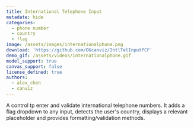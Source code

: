 ```yaml
---
title: International Telephone Input
metadate: hide
categories:
  - phone number
  - country
  - flag
image: /assets/images/internationalphone.png
download: 'https://github.com/OGcanviz/IntlTelInputPCF'
demo_gif: /assets/videos/internationalphone.gif
model_support: true
canvas_support: false
license_defined: true
authors:
  - alex_chen
  - canviz
---
```


A control tp enter and validate international telephone numbers. It adds a flag dropdown to any input, detects the user's country, displays a relevant placeholder and provides formatting/validation methods.
